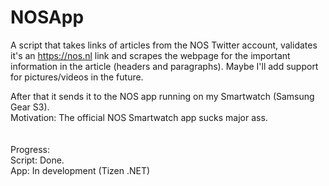 # NOSApp

A script that takes links of articles from the NOS Twitter account, validates it's an https://nos.nl link and scrapes the webpage for the important information in the article (headers and paragraphs). Maybe I'll add support for pictures/videos in the future. 

After that it sends it to the NOS app running on my Smartwatch (Samsung Gear S3).\
Motivation: The official NOS Smartwatch app sucks major ass.\
\
\
Progress:\
Script: Done.\
App: In development (Tizen .NET)
